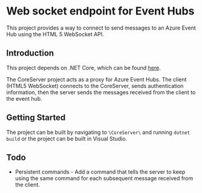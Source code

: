 # Web socket endpoint for Event Hubs
This project provides a way to connect to send messages to an Azure Event Hub using the 
HTML 5 WebSocket API.

## Introduction
This project depends on .NET Core, which can be found [here](https://www.microsoft.com/net/core).

The CoreServer project acts as a proxy for Azure Event Hubs. The 
client (HTML5 WebSocket) connects to the CoreServer, sends
authentication information, then the server sends the messages
received from the client to the event hub.

## Getting Started
The project can be built by navigating to `\CoreServer\` and running
`dotnet build` or the project can be built in Visual Studio.

## Todo

 * Persistent commands - Add a command that tells the server to keep
 using the same command for each subsequent message received from
 the client.

